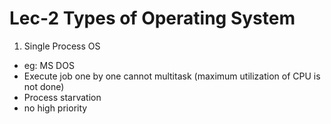 # Lec-2 Types of Operating System

1. Single Process OS

- eg: MS DOS
- Execute job one by one cannot multitask (maximum utilization of CPU is not done)
- Process starvation
- no high priority
